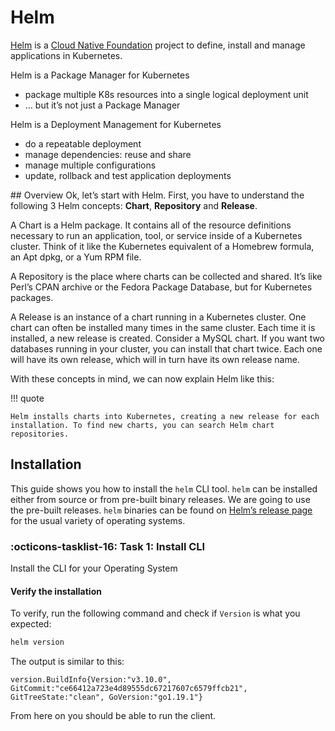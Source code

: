 # Helm
[Helm](https://github.com/helm/helm) is a [Cloud Native Foundation](https://www.cncf.io/) project to define, install and manage applications in Kubernetes.

Helm is a Package Manager for Kubernetes

- package multiple K8s resources into a single logical deployment unit
- … but it’s not just a Package Manager

Helm is a Deployment Management for Kubernetes

- do a repeatable deployment
- manage dependencies: reuse and share
- manage multiple configurations
- update, rollback and test application deployments

## Overview
Ok, let’s start with Helm. First, you have to understand the following 3 Helm concepts: **Chart**, **Repository** and **Release**.

A Chart is a Helm package. It contains all of the resource definitions necessary to run an application, tool, or service inside of a Kubernetes cluster. Think of it like the Kubernetes equivalent of a Homebrew formula, an Apt dpkg, or a Yum RPM file.

A Repository is the place where charts can be collected and shared. It’s like Perl’s CPAN archive or the Fedora Package Database, but for Kubernetes packages.

A Release is an instance of a chart running in a Kubernetes cluster. One chart can often be installed many times in the same cluster. Each time it is installed, a new release is created. Consider a MySQL chart. If you want two databases running in your cluster, you can install that chart twice. Each one will have its own release, which will in turn have its own release name.

With these concepts in mind, we can now explain Helm like this:

!!! quote

    Helm installs charts into Kubernetes, creating a new release for each installation. To find new charts, you can search Helm chart repositories.

## Installation
This guide shows you how to install the `helm` CLI tool. `helm` can be installed either from source or from pre-built binary releases. We are going to use the pre-built releases. `helm` binaries can be found on [Helm’s release page](https://github.com/helm/helm/releases) for the usual variety of operating systems.

### :octicons-tasklist-16: **Task 1**: Install CLI

Install the CLI for your Operating System

#### Verify the installation
To verify, run the following command and check if `Version` is what you expected:

```bash
helm version
```

The output is similar to this:

```
version.BuildInfo{Version:"v3.10.0", GitCommit:"ce66412a723e4d89555dc67217607c6579ffcb21", GitTreeState:"clean", GoVersion:"go1.19.1"}
```

From here on you should be able to run the client.
